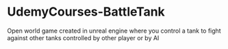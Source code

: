 # UdemyCourses-BattleTank
Open world game created in unreal engine where you control a tank to fight against other tanks controlled by other player or by AI
